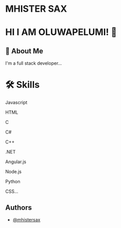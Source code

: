 
# MHISTER SAX





# HI I AM OLUWAPELUMI! 👋



## 🚀 About Me
I'm a full stack developer...




# 🛠 Skills

Javascript

HTML

 C


 C#


 C++


 .NET


Angular.js


Node.js


Python


CSS...


## Authors

- [@mhistersax](https://github.com/mhistersax)



